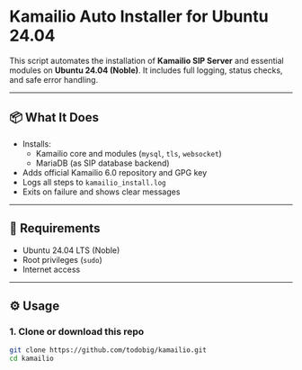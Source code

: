 # Kamailio Auto Installer for Ubuntu 24.04

This script automates the installation of **Kamailio SIP Server** and essential modules on **Ubuntu 24.04 (Noble)**. It includes full logging, status checks, and safe error handling.

---

## 📦 What It Does

- Installs:
  - Kamailio core and modules (`mysql`, `tls`, `websocket`)
  - MariaDB (as SIP database backend)
- Adds official Kamailio 6.0 repository and GPG key
- Logs all steps to `kamailio_install.log`
- Exits on failure and shows clear messages

---

## 🧰 Requirements

- Ubuntu 24.04 LTS (Noble)
- Root privileges (`sudo`)
- Internet access

---

## ⚙️ Usage

### 1. Clone or download this repo

```bash
git clone https://github.com/todobig/kamailio.git
cd kamailio

